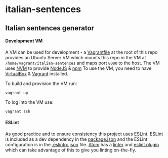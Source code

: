 # italian-sentences
## Italian sentences generator

#### Development VM
A VM can be used for development - a [Vagrantfile](Vagrantfile) at the root of this repo provides an Ubuntu Server VM which mounts this repo in the VM at `/home/vagrant/italian-sentences` and maps port `8080` to the host. The VM uses [NVM](https://github.com/creationix/nvm) to provide [NodeJS](https://nodejs.org/en/) & [npm](https://www.npmjs.com/)
To use the VM, you need to have [VirtualBox](https://www.virtualbox.org/wiki/Downloads) & [Vagrant](https://www.vagrantup.com/) installed.

To build and provision the VM run:

`vagrant up`

To log into the VM use:

`vagrant ssh`

#### ESLint
As good practice and to ensure consistency this project uses [ESLint](http://eslint.org/). ESLint is included as a dev dependency in the [package.json](package.json) and the ESLint configuration is in the [.eslintrc.json](.eslintrc) file. [Atom](https://atom.io/) has a [linter](https://atom.io/packages/linter) and [eslint plugin](https://atom.io/packages/linter-eslint) which can take advantage of this to give you linting on-the-fly.
